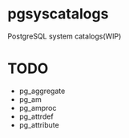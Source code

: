 # pgsyscatalogs

PostgreSQL system catalogs(WIP)

# TODO

- pg_aggregate
- pg_am
- pg_amproc
- pg_attrdef
- pg_attribute